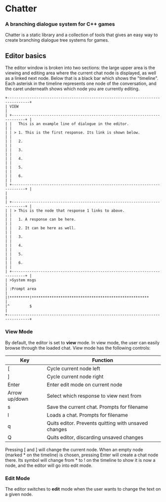 # Chatter

### A branching dialogue system for C++ games

Chatter is a static library and a collection of tools that gives an easy way to create branching dialogue tree systems for games.

## Editor basics

The editor window is broken into two sections: the large upper area is the viewing and editing area where the current chat node is displayed, as well as a linked next node. Below that is a black bar which shows the "timeline". Each asterisk in the timeline represents one node of the conversation, and the caret underneath shows which node you are currently editing.

```
+--------------------------------------------------------------------------------+
| VIEW                                                                           |
| +----------------------------------------------------------------------------+ |
| |   This is an example line of dialogue in the editor.                       | |
| | > 1. This is the first response. Its link is shown below.                  | |
| |   2.                                                                       | |
| |   3.                                                                       | |
| |   4.                                                                       | |
| |   5.                                                                       | |
| |   6.                                                                       | |
| +----------------------------------------------------------------------------+ |
|                                                                                |
| +----------------------------------------------------------------------------+ |
| | > This is the node that response 1 links to above.                         | |
| |   1. A response can be here.                                               | |
| |   2. It can be here as well.                                               | |
| |   3.                                                                       | |
| |   4.                                                                       | |
| |   5.                                                                       | |
| |   6.                                                                       | |
| +----------------------------------------------------------------------------+ |
| >System msgs                                                                   |
| :Prompt area                                                                   |
|!*********!*****************************************************                |
|^         $                                                                     |
+--------------------------------------------------------------------------------+

```

### View Mode

By default, the editor is set to **view** mode. In view mode, the user can easily browse through the loaded chat. View mode has the following controls:

| Key | Function |
| --- | -------- |
| [ | Cycle current node left |
| ] | Cycle current node right |
| Enter | Enter edit mode on current node |
| Arrow up/down | Select which response to view next from |
| s | Save the current chat. Prompts for filename |
| l | Loads a chat. Prompts for filename |
| q | Quits editor. Prevents quitting with unsaved changes |
| Q | Quits editor, discarding unsaved changes |


Pressing [ and ] will change the current node. When an empty node (marked * on the timeline) is chosen, pressing Enter will create a chat node there. Its symbol will change from * to ! on the timeline to show it is now a node, and the editor will go into edit mode.

### Edit Mode

The editor switches to **edit** mode when the user wants to change the text on a given node.

